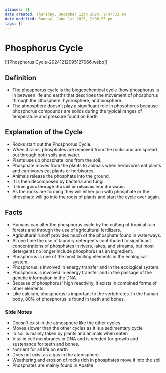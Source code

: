 ```yaml
---
aliases: []
date created: Thursday, December 12th 2024, 9:47:32 am
date modified: Sunday, June 1st 2025, 2:08:55 pm
tags: []
---
```


# Phosphorus Cycle
![[Phosphorus Cycle-20241212095127066.webp]]
## Definition
- The phosphorus cycle is the biogeochemical cycle (how phosphorus is in between life and earth) that describes the movement of phosphorus through the lithosphere, hydrosphere, and biosphere.
- The atmosphere doesn't play a significant role in phosphorus because phosphorus compounds are solids during the typical ranges of temperature and pressure found on Earth
## Explanation of the Cycle
- Rocks start out the Phosphorus Cycle.
- When it rains, phosphates are removed from the rocks and are spread out through both soils and water.
- Plants use up phosphate ions from the soil.
- Phosphate moves from the plants to animals when herbivores eat plants and carnivores eat plants or herbivores.
- Animals release the phosphate into the ground.
- It is then decomposed by bacteria and fungi.
- It then goes through the soil or releases into the water.
- As the rocks are forming they will either join with phosphate or the phosphate will go into the roots of plants and start the cycle over again.
## Facts
- Humans can alter the phosphorus cycle by the cutting of tropical rain forests and through the use of agricultural fertilizers.
- Agricultural runoff provides much of the phosphate found in waterways.
- At one time the use of laundry detergents contributed to significant concentrations of phosphates in rivers, lakes, and streams, but most detergents no longer include phosphorus as an ingredient.
- Phosphorus is one of the most limiting elements in the ecological system.
- Phosphorus is involved in energy transfer and in the ecological system.
- Phosphorus is involved in energy transfer and in the passage of the genetic information in the DNA.
- Because of phosphorus' high reactivity, it exists in combined forms of other elements.
- Like calcium, phosphorus is important to the vertebrates. In the human body, 80% of phosphorus is found in teeth and bones.

### SIde Notes
- Doesn't exist in the atmosphere like the other cycles
- Moves slower than the other cycles as it is a sedimentary cycle
- In soil is mainly taken by plants and animals when eaten
- Vital in cell membranes in DNA and is needed for growth and sustenance for teeth and bones.
- Nutrient for all life on earth
- Does not exist as a gas in the atmosphere
- Weathering and erosion of rocks rich in phosphates move it into the soil
- Phosphates are mainly found in Apatite
